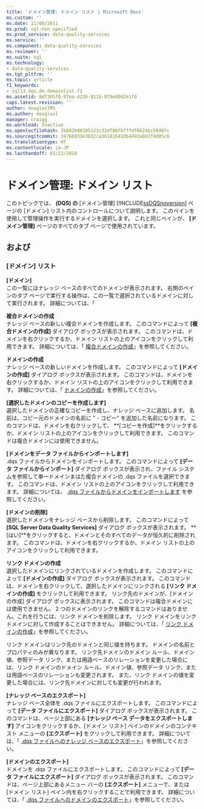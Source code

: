 ```yaml
---
title: 'ドメイン管理: ドメイン リスト | Microsoft Docs'
ms.custom: ''
ms.date: 11/08/2011
ms.prod: sql-non-specified
ms.prod_service: data-quality-services
ms.service: ''
ms.component: data-quality-services
ms.reviewer: ''
ms.suite: sql
ms.technology:
- data-quality-services
ms.tgt_pltfrm: ''
ms.topic: article
f1_keywords:
- sql13.dqs.dm.domainlist.f1
ms.assetid: 8df305f0-97ea-4226-811b-979ed862e1f0
caps.latest.revision: ''
author: douglaslMS
ms.author: douglasl
manager: craigg
ms.workload: Inactive
ms.openlocfilehash: 2b682b08105123c33df88fb7ffdf6624bc58407c
ms.sourcegitcommit: 34766933e3832ca36181641db4493a0d2f4d05c6
ms.translationtype: HT
ms.contentlocale: ja-JP
ms.lasthandoff: 03/22/2018
---
```

# <a name="domain-management-domain-list"></a>ドメイン管理: ドメイン リスト
  このトピックでは、 **(DQS) の** [ドメイン管理] [!INCLUDE[ssDQSnoversion](../includes/ssdqsnoversion-md.md)] ページの [ドメイン] リスト内のコントロールについて説明します。 このペインを使用して管理操作を実行するドメインを選択します。 これと同じペインが、 **[ドメイン管理]** ページのすべてのタブ ページで使用されています。  
  
## <a name="options"></a>および  
  
### <a name="domains-list"></a>[ドメイン] リスト  
 **[ドメイン]**  
 この一覧にはナレッジ ベースのすべてのドメインが表示されます。 右側のペインのタブ ページで実行する操作は、この一覧で選択されているドメインに対して実行されます。 詳細については、「  
  
 **複合ドメインの作成**  
 ナレッジ ベースの新しい複合ドメインを作成します。 このコマンドによって **[複合ドメインの作成]** ダイアログ ボックスが表示されます。 このコマンドは、ドメインを右クリックするか、ドメイン リストの上のアイコンをクリックして利用できます。 詳細については、「 [複合ドメインの作成](../data-quality-services/create-a-composite-domain.md)」を参照してください。  
  
 **ドメインの作成**  
 ナレッジ ベースの新しいドメインを作成します。 このコマンドによって **[ドメインの作成]** ダイアログ ボックスが表示されます。 このコマンドは、ドメインを右クリックするか、ドメイン リストの上のアイコンをクリックして利用できます。 詳細については、「 [ドメインの作成](../data-quality-services/create-a-domain.md)」を参照してください。  
  
 **[選択したドメインのコピーを作成します]**  
 選択したドメインの正確なコピーを作成し、ナレッジ ベースに追加します。 名前は、コピー元のドメインの名前に " - コピー" を追加した名前になります。 このコマンドは、ドメインを右クリックして、 **[コピーを作成]**をクリックするか、ドメイン リストの上のアイコンをクリックして利用できます。 このコマンドは複合ドメインには使用できません。  
  
 **[ドメインをデータ ファイルからインポートします]**  
 .dqs ファイルからドメインをインポートします。 このコマンドによって **[データ ファイルからインポート]** ダイアログ ボックスが表示され、ファイル システムを参照して単一ドメインまはた複合ドメインの .dqs ファイルを選択できます。 このコマンドは、ドメイン リストの上のアイコンをクリックして利用できます。 詳細については、 [.dqs ファイルからドメインをインポートします](../data-quality-services/import-a-domain-from-a-dqs-file.md) を参照してください。  
  
 **[ドメインの削除]**  
 選択したドメインをナレッジ ベースから削除します。 このコマンドによって **[SQL Server Data Quality Services]** ダイアログ ボックスが表示されます。 **[はい]**をクリックすると、ドメインとそのすべてのデータが恒久的に削除されます。 このコマンドは、ドメインを右クリックするか、ドメイン リストの上のアイコンをクリックして利用できます。  
  
 **リンク ドメインの作成**  
 選択したドメインにリンクされているドメインを作成します。 このコマンドによって **[ドメインの作成]** ダイアログ ボックスが表示されます。 このコマンドは、ドメインを右クリックして、選択したドメインにリンクされる **[リンク ドメインの作成]** をクリックして利用できます。 リンク先のドメインが、[ドメインの作成] ダイアログ ボックスに表示されます。 このコマンドは複合ドメインには使用できません。 2 つのドメインのリンクを解除するコマンドはありません。これを行うには、リンク ドメインを削除します。 リンク ドメインをリンク ドメインに対して作成することはできません。 詳細については、「 [リンク ドメインの作成](../data-quality-services/create-a-linked-domain.md)」を参照してください。  
  
 リンク ドメインはリンク先のドメインと同じ値を持ちます。 ドメインの名前とプロパティのみが異なります。 リンク先ドメインのドメイン ルール、ドメイン値、参照データ リンク、または用語ベースのリレーションを変更した場合には、リンク ドメインのドメイン ルール、ドメイン値、参照データ リンク、または用語ベースのリレーションも変更されます。 また、リンク ドメインの値を変更した場合には、リンク先ドメインに対しても変更が行われます。  
  
 **[ナレッジ ベースのエクスポート]**  
 ナレッジ ベース全体を .dqs ファイルにエクスポートします。 このコマンドによって **[データ ファイルにエクスポート]** ダイアログ ボックスが表示されます。 このコマンドは、ページ上部にある **[ナレッジ ベース データをエクスポートします]** アイコンをクリックするか、[ドメイン リスト] ペインのドメインのコンテキスト メニューの **[エクスポート]** をクリックして利用できます。 詳細については、「 [.dqs ファイルへのナレッジ ベースのエクスポート](../data-quality-services/export-a-knowledge-base-to-a-dqs-file.md)」を参照してください。  
  
 **[ドメインのエクスポート]**  
 ドメインを .dqs ファイルにエクスポートします。 このコマンドによって **[データ ファイルにエクスポート]** ダイアログ ボックスが表示されます。 このコマンドは、ページ上部にあるメニュー バーの **[エクスポート]** メニューで、または [ドメイン リスト] ペイン内を右クリックすることで利用できます。 詳細については、「 [.dqs ファイルへのドメインのエクスポート](../data-quality-services/export-a-domain-to-a-dqs-file.md)」を参照してください。  
  
  

